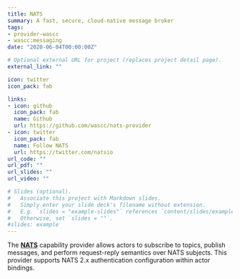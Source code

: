 ```yaml
---
title: NATS
summary: A fast, secure, cloud-native message broker
tags:
- provider-wascc
- wascc:messaging
date: "2020-06-04T00:00:00Z"

# Optional external URL for project (replaces project detail page).
external_link: ""

icon: twitter
icon_pack: fab

links:
- icon: github
  icon_pack: fab
  name: Github
  url: https://github.com/wascc/nats-provider
- icon: twitter
  icon_pack: fab
  name: Follow NATS
  url: https://twitter.com/natsio
url_code: ""
url_pdf: ""
url_slides: ""
url_video: ""

# Slides (optional).
#   Associate this project with Markdown slides.
#   Simply enter your slide deck's filename without extension.
#   E.g. `slides = "example-slides"` references `content/slides/example-slides.md`.
#   Otherwise, set `slides = ""`.
#slides: example
---
```


The **[NATS](https://nats.io)** capability provider allows actors to subscribe to topics, publish messages, and perform request-reply semantics over NATS subjects. This provider supports NATS 2.x authentication configuration within actor bindings.